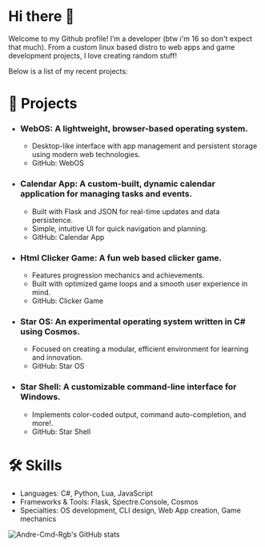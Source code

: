 # Hi there 👋
Welcome to my Github profile! I’m a developer (btw i'm 16 so don't expect that much). From a custom linux based distro to web apps and game development projects, I love creating random stuff!

Below is a list of my recent projects:

# 🚀 Projects
- ### WebOS: A lightweight, browser-based operating system.
    - Desktop-like interface with app management and persistent storage using modern web technologies.
    - GitHub: WebOS
- ### Calendar App: A custom-built, dynamic calendar application for managing tasks and events.
    - Built with Flask and JSON for real-time updates and data persistence.
    - Simple, intuitive UI for quick navigation and planning.
    - GitHub: Calendar App
- ### Html Clicker Game: A fun web based clicker game.
    - Features progression mechanics and achievements.
    - Built with optimized game loops and a smooth user experience in mind.
    - GitHub: Clicker Game
- ### Star OS: An experimental operating system written in C# using Cosmos.
    - Focused on creating a modular, efficient environment for learning and innovation.
    - GitHub: Star OS
- ### Star Shell: A customizable command-line interface for Windows.
    - Implements color-coded output, command auto-completion, and more!.
    - GitHub: Star Shell
# 🛠️ Skills
- Languages: C#, Python, Lua, JavaScript
- Frameworks & Tools: Flask, Spectre.Console, Cosmos
- Specialties: OS development, CLI design, Web App creation, Game mechanics


![Andre-Cmd-Rgb's GitHub stats](https://github-readme-stats.vercel.app/api?username=Andre-cmd-rgb&show_icons=true&theme=transparent)
